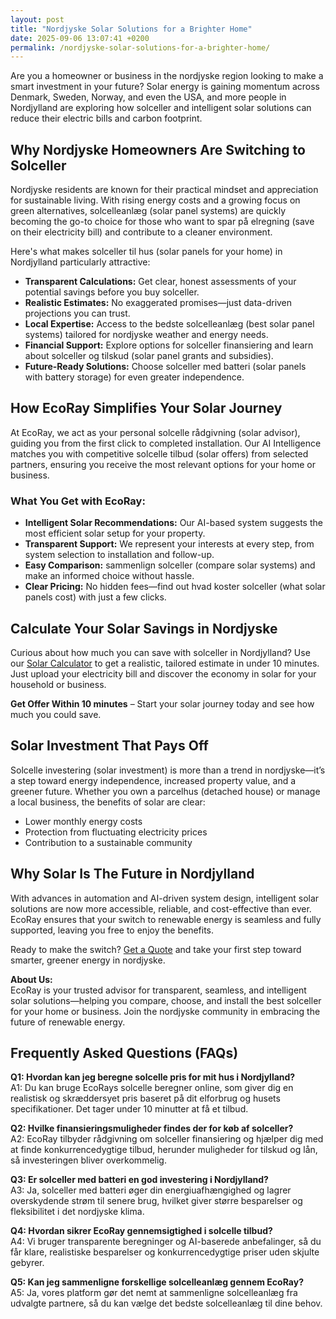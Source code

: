 ```yaml
---
layout: post
title: "Nordjyske Solar Solutions for a Brighter Home"
date: 2025-09-06 13:07:41 +0200
permalink: /nordjyske-solar-solutions-for-a-brighter-home/
---
```

Are you a homeowner or business in the nordjyske region looking to make a smart investment in your future? Solar energy is gaining momentum across Denmark, Sweden, Norway, and even the USA, and more people in Nordjylland are exploring how solceller and intelligent solar solutions can reduce their electric bills and carbon footprint.

## Why Nordjyske Homeowners Are Switching to Solceller

Nordjyske residents are known for their practical mindset and appreciation for sustainable living. With rising energy costs and a growing focus on green alternatives, solcelleanlæg (solar panel systems) are quickly becoming the go-to choice for those who want to spar på elregning (save on their electricity bill) and contribute to a cleaner environment.

Here's what makes solceller til hus (solar panels for your home) in Nordjylland particularly attractive:

- **Transparent Calculations:** Get clear, honest assessments of your potential savings before you buy solceller.  
- **Realistic Estimates:** No exaggerated promises—just data-driven projections you can trust.
- **Local Expertise:** Access to the bedste solcelleanlæg (best solar panel systems) tailored for nordjyske weather and energy needs.
- **Financial Support:** Explore options for solceller finansiering and learn about solceller og tilskud (solar panel grants and subsidies).
- **Future-Ready Solutions:** Choose solceller med batteri (solar panels with battery storage) for even greater independence.

## How EcoRay Simplifies Your Solar Journey

At EcoRay, we act as your personal solcelle rådgivning (solar advisor), guiding you from the first click to completed installation. Our AI Intelligence matches you with competitive solcelle tilbud (solar offers) from selected partners, ensuring you receive the most relevant options for your home or business.

### What You Get with EcoRay:

- **Intelligent Solar Recommendations:** Our AI-based system suggests the most efficient solar setup for your property.
- **Transparent Support:** We represent your interests at every step, from system selection to installation and follow-up.
- **Easy Comparison:** sammenlign solceller (compare solar systems) and make an informed choice without hassle.
- **Clear Pricing:** No hidden fees—find out hvad koster solceller (what solar panels cost) with just a few clicks.

## Calculate Your Solar Savings in Nordjyske

Curious about how much you can save with solceller in Nordjylland? Use our [Solar Calculator](https://ecoray.dk/en/calculator) to get a realistic, tailored estimate in under 10 minutes. Just upload your electricity bill and discover the economy in solar for your household or business.

**Get Offer Within 10 minutes** – Start your solar journey today and see how much you could save.

## Solar Investment That Pays Off

Solcelle investering (solar investment) is more than a trend in nordjyske—it’s a step toward energy independence, increased property value, and a greener future. Whether you own a parcelhus (detached house) or manage a local business, the benefits of solar are clear:

- Lower monthly energy costs
- Protection from fluctuating electricity prices
- Contribution to a sustainable community

## Why Solar Is The Future in Nordjylland

With advances in automation and AI-driven system design, intelligent solar solutions are now more accessible, reliable, and cost-effective than ever. EcoRay ensures that your switch to renewable energy is seamless and fully supported, leaving you free to enjoy the benefits.

Ready to make the switch? [Get a Quote](https://ecoray.dk/en/calculator) and take your first step toward smarter, greener energy in nordjyske.

**About Us:**  
EcoRay is your trusted advisor for transparent, seamless, and intelligent solar solutions—helping you compare, choose, and install the best solceller for your home or business. Join the nordjyske community in embracing the future of renewable energy.

## Frequently Asked Questions (FAQs)

**Q1: Hvordan kan jeg beregne solcelle pris for mit hus i Nordjylland?**  
A1: Du kan bruge EcoRays solcelle beregner online, som giver dig en realistisk og skræddersyet pris baseret på dit elforbrug og husets specifikationer. Det tager under 10 minutter at få et tilbud.

**Q2: Hvilke finansieringsmuligheder findes der for køb af solceller?**  
A2: EcoRay tilbyder rådgivning om solceller finansiering og hjælper dig med at finde konkurrencedygtige tilbud, herunder muligheder for tilskud og lån, så investeringen bliver overkommelig.

**Q3: Er solceller med batteri en god investering i Nordjylland?**  
A3: Ja, solceller med batteri øger din energiuafhængighed og lagrer overskydende strøm til senere brug, hvilket giver større besparelser og fleksibilitet i det nordjyske klima.

**Q4: Hvordan sikrer EcoRay gennemsigtighed i solcelle tilbud?**  
A4: Vi bruger transparente beregninger og AI-baserede anbefalinger, så du får klare, realistiske besparelser og konkurrencedygtige priser uden skjulte gebyrer.

**Q5: Kan jeg sammenligne forskellige solcelleanlæg gennem EcoRay?**  
A5: Ja, vores platform gør det nemt at sammenligne solcelleanlæg fra udvalgte partnere, så du kan vælge det bedste solcelleanlæg til dine behov.

<script type="application/ld+json">
{
  "@context": "https://schema.org",
  "@type": "BlogPosting",
  "headline": "Nordjyske Solar Solutions for a Brighter Home",
  "description": "Explore how solceller and intelligent solar solutions help homeowners and businesses in Nordjylland save on electricity bills and invest in a greener future with EcoRay's transparent solar advisory services.",
  "author": {
    "@type": "Person",
    "name": "EcoRay"
  },
  "publisher": {
    "@type": "Person",
    "name": "EcoRay"
  },
  "mainEntityOfPage": {
    "@type": "WebPage",
    "@id": "https://ecoray.dk/en/blog/nordjyske-solar-solutions"
  },
  "datePublished": "2024-06-01",
  "dateModified": "2024-06-01"
}
</script>

<script type="application/ld+json">
{
  "@context": "https://schema.org",
  "@type": "FAQPage",
  "mainEntity": [
    {
      "@type": "Question",
      "name": "Hvordan kan jeg beregne solcelle pris for mit hus i Nordjylland?",
      "acceptedAnswer": {
        "@type": "Answer",
        "text": "Du kan bruge EcoRays solcelle beregner online, som giver dig en realistisk og skræddersyet pris baseret på dit elforbrug og husets specifikationer. Det tager under 10 minutter at få et tilbud."
      }
    },
    {
      "@type": "Question",
      "name": "Hvilke finansieringsmuligheder findes der for køb af solceller?",
      "acceptedAnswer": {
        "@type": "Answer",
        "text": "EcoRay tilbyder rådgivning om solceller finansiering og hjælper dig med at finde konkurrencedygtige tilbud, herunder muligheder for tilskud og lån, så investeringen bliver overkommelig."
      }
    },
    {
      "@type": "Question",
      "name": "Er solceller med batteri en god investering i Nordjylland?",
      "acceptedAnswer": {
        "@type": "Answer",
        "text": "Ja, solceller med batteri øger din energiuafhængighed og lagrer overskydende strøm til senere brug, hvilket giver større besparelser og fleksibilitet i det nordjyske klima."
      }
    },
    {
      "@type": "Question",
      "name": "Hvordan sikrer EcoRay gennemsigtighed i solcelle tilbud?",
      "acceptedAnswer": {
        "@type": "Answer",
        "text": "Vi bruger transparente beregninger og AI-baserede anbefalinger, så du får klare, realistiske besparelser og konkurrencedygtige priser uden skjulte gebyrer."
      }
    },
    {
      "@type": "Question",
      "name": "Kan jeg sammenligne forskellige solcelleanlæg gennem EcoRay?",
      "acceptedAnswer": {
        "@type": "Answer",
        "text": "Ja, vores platform gør det nemt at sammenligne solcelleanlæg fra udvalgte partnere, så du kan vælge det bedste solcelleanlæg til dine behov."
      }
    }
  ]
}
</script>